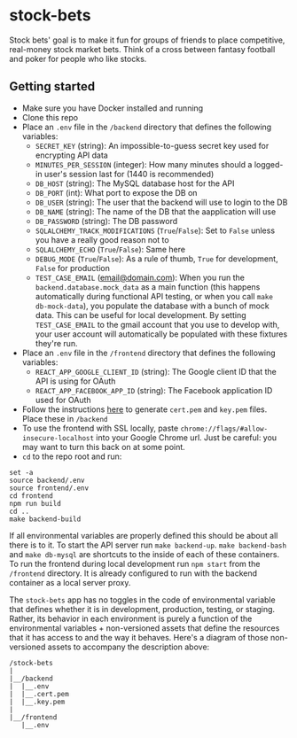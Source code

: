 # stock-bets
Stock bets' goal is to make it fun for groups of friends to place competitive, real-money stock market bets. Think of a cross between fantasy football and poker for people who like stocks.

## Getting started
* Make sure you have Docker installed and running
* Clone this repo
* Place an `.env` file in the `/backend` directory that defines the following variables:
  - `SECRET_KEY` (string): An impossible-to-guess secret key used for encrypting API data
  - `MINUTES_PER_SESSION` (integer):  How many minutes should a logged-in user's session last for (1440 is recommended)
  - `DB_HOST` (string): The MySQL database host for the API
  - `DB_PORT` (int): What port to expose the DB on
  - `DB_USER` (string): The user that the backend will use to login to the DB 
  - `DB_NAME` (string): The name of the DB that the aapplication will use
  - `DB_PASSWORD` (string): The DB password
  - `SQLALCHEMY_TRACK_MODIFICATIONS` (`True`/`False`): Set to `False` unless you have a really good reason not to
  - `SQLALCHEMY_ECHO` (`True`/`False`): Same here
  - `DEBUG_MODE` (`True`/`False`): As a rule of thumb, `True` for development, `False` for production
  - `TEST_CASE_EMAIL` (email@domain.com): When you run the `backend.database.mock_data` as a main function (this happens automatically during functional API testing, or when you call `make db-mock-data`), you populate the database with a bunch of mock data. This can be useful for local development. By setting `TEST_CASE_EMAIL` to the gmail account that you use to develop with, your user account will automatically be populated with these fixtures they're run.  
* Place an `.env` file in the `/frontend` directory that defines the following variables:
  - `REACT_APP_GOOGLE_CLIENT_ID` (string): The Google client ID that the API is using for OAuth
  - `REACT_APP_FACEBOOK_APP_ID` (string): The Facebook application ID used for OAuth
* Follow the instructions [here](https://stackoverflow.com/questions/10175812/how-to-create-a-self-signed-certificate-with-openssl) to generate `cert.pem` and `key.pem` files. Place these in `/backend`
* To use the frontend with SSL locally, paste `chrome://flags/#allow-insecure-localhost` into your Google Chrome url. Just be careful: you may want to turn this back on at some point.
* `cd` to the repo root and run:
```
set -a
source backend/.env
source frontend/.env
cd frontend
npm run build
cd ..
make backend-build
```

If all environmental variables are properly defined this should be about all there is to it. To start the API server run `make backend-up`. `make backend-bash` and `make db-mysql` are shortcuts to the inside of each of these containers. To run the frontend during local development run `npm start` from the `/frontend` directory. It is already configured to run with the backend container as a local server proxy.

The `stock-bets` app has no toggles in the code of environmental variable that defines whether it is in development, production, testing, or staging. Rather, its behavior in each environment is purely a function of the environmental variables + non-versioned assets that define the resources that it has access to and the way it behaves. Here's a diagram of those non-versioned assets to accompany the description above: 
```
/stock-bets
|
|__/backend
|  |__.env
|  |__.cert.pem
|  |__.key.pem
|
|__/frontend
   |__.env
```
